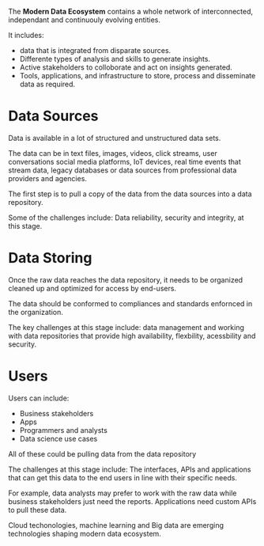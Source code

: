 The **Modern Data Ecosystem** contains a whole network of interconnected, independant and continuouly evolving entities. 

It includes:

* data that is integrated from disparate sources.
* Differente types of analysis and skills to generate insights.
* Active stakeholders to colloborate and act on insights generated.
* Tools, applications, and infrastructure to store, process and disseminate data as required.


# Data Sources

Data is available in a lot of structured and unstructured data sets.

The data can be in text files, images, videos, click streams, user conversations social media platforms, IoT devices, real time events that stream data, legacy databases or data sources from professional data providers and agencies.

The first step is to pull a copy of the data from the data sources into a data repository.

Some of the challenges include: Data reliability, security and integrity, at this stage.

# Data Storing

Once the raw data reaches the data repository, it needs to be organized cleaned up and optimized for access by end-users.

The data should be conformed to compliances and standards enfornced in the organization.

The key challenges at this stage include: data management and working with data repositories that provide high availability, flexbility, acessbility and security.


# Users


Users can include:

* Business stakeholders
* Apps
* Programmers and analysts
* Data science use cases

All of these could be pulling data from the data repository

The challenges at this stage include: The interfaces, APIs and applications that can get this data to the end users in line with their specific needs. 

For example, data analysts may prefer to work with the raw data while business stakeholders just need the reports. Applications need custom APIs to pull these data.


Cloud techonologies, machine learning and Big data are emerging technologies shaping modern data ecosystem.